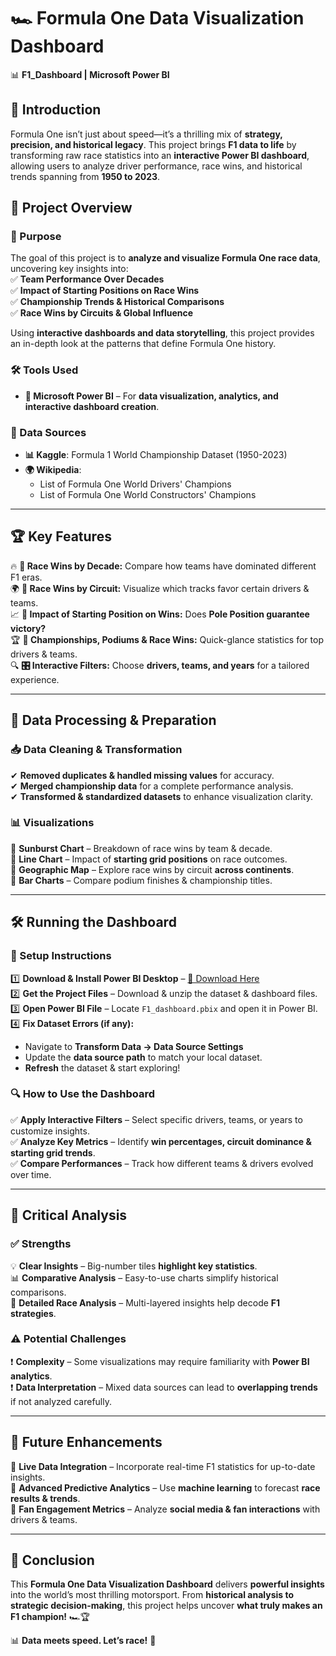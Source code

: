 # 🏎 **Formula One Data Visualization Dashboard**  
📊 **F1_Dashboard | Microsoft Power BI**  

## **🚀 Introduction**  
Formula One isn’t just about speed—it’s a thrilling mix of **strategy, precision, and historical legacy**. This project brings **F1 data to life** by transforming raw race statistics into an **interactive Power BI dashboard**, allowing users to analyze driver performance, race wins, and historical trends spanning from **1950 to 2023**.  

## **🎯 Project Overview**  
### **🔎 Purpose**  
The goal of this project is to **analyze and visualize Formula One race data**, uncovering key insights into:  
✅ **Team Performance Over Decades**  
✅ **Impact of Starting Positions on Race Wins**  
✅ **Championship Trends & Historical Comparisons**   
✅ **Race Wins by Circuits & Global Influence**  

Using **interactive dashboards and data storytelling**, this project provides an in-depth look at the patterns that define Formula One history.  

### **🛠 Tools Used**  
- **📌 Microsoft Power BI** – For **data visualization, analytics, and interactive dashboard creation**.  

### **📂 Data Sources**  
- **📊 Kaggle**: Formula 1 World Championship Dataset (1950-2023)  
- **🌍 Wikipedia**:  
  - List of Formula One World Drivers' Champions  
  - List of Formula One World Constructors' Champions  

---

## **🏆 Key Features**  

🔥 **🏁 Race Wins by Decade:** Compare how teams have dominated different F1 eras.  
🌍 **📍 Race Wins by Circuit:** Visualize which tracks favor certain drivers & teams.  
📈 **🎯 Impact of Starting Position on Wins:** Does **Pole Position guarantee victory?**  
🏆 **🥇 Championships, Podiums & Race Wins:** Quick-glance statistics for top drivers & teams.  
🔍 **🎛 Interactive Filters:** Choose **drivers, teams, and years** for a tailored experience.  

---

## **🔧 Data Processing & Preparation**  
### **📥 Data Cleaning & Transformation**  
✔ **Removed duplicates & handled missing values** for accuracy.  
✔ **Merged championship data** for a complete performance analysis.  
✔ **Transformed & standardized datasets** to enhance visualization clarity.  

### **📊 Visualizations**  
📌 **Sunburst Chart** – Breakdown of race wins by team & decade.  
📌 **Line Chart** – Impact of **starting grid positions** on race outcomes.  
📌 **Geographic Map** – Explore race wins by circuit **across continents**.  
📌 **Bar Charts** – Compare podium finishes & championship titles.  

---

## **🛠 Running the Dashboard**  
### **🔧 Setup Instructions**  
1️⃣ **Download & Install Power BI Desktop** – [🔗 Download Here](https://powerbi.microsoft.com/)  
2️⃣ **Get the Project Files** – Download & unzip the dataset & dashboard files.  
3️⃣ **Open Power BI File** – Locate `F1_dashboard.pbix` and open it in Power BI.  
4️⃣ **Fix Dataset Errors (if any):**  
   - Navigate to **Transform Data → Data Source Settings**  
   - Update the **data source path** to match your local dataset.  
   - **Refresh** the dataset & start exploring!  

### **🔍 How to Use the Dashboard**  
✅ **Apply Interactive Filters** – Select specific drivers, teams, or years to customize insights.  
✅ **Analyze Key Metrics** – Identify **win percentages, circuit dominance & starting grid trends**.  
✅ **Compare Performances** – Track how different teams & drivers evolved over time.  

---

## **📌 Critical Analysis**  
### **✅ Strengths**  
💡 **Clear Insights** – Big-number tiles **highlight key statistics**.  
📊 **Comparative Analysis** – Easy-to-use charts simplify historical comparisons.  
📍 **Detailed Race Analysis** – Multi-layered insights help decode **F1 strategies**.  

### **⚠️ Potential Challenges**  
❗ **Complexity** – Some visualizations may require familiarity with **Power BI analytics**.  
❗ **Data Interpretation** – Mixed data sources can lead to **overlapping trends** if not analyzed carefully.  

---

## **🚀 Future Enhancements**  
🔹 **Live Data Integration** – Incorporate real-time F1 statistics for up-to-date insights.  
🔹 **Advanced Predictive Analytics** – Use **machine learning** to forecast **race results & trends**.  
🔹 **Fan Engagement Metrics** – Analyze **social media & fan interactions** with drivers & teams.  

---

## **📌 Conclusion**  
This **Formula One Data Visualization Dashboard** delivers **powerful insights** into the world’s most thrilling motorsport. From **historical analysis to strategic decision-making**, this project helps uncover **what truly makes an F1 champion!** 🏎🏆  

📊 **Data meets speed. Let’s race!** 🚀  

